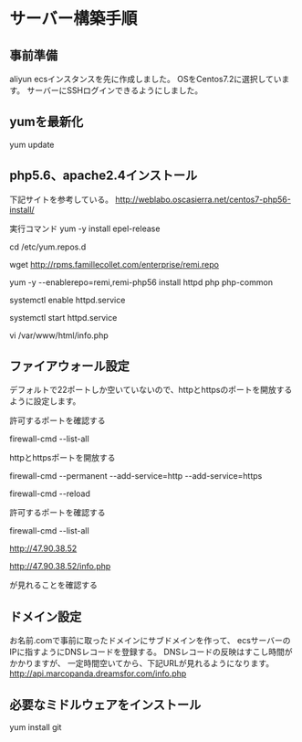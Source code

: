 # サーバー構築手順
## 事前準備
aliyun ecsインスタンスを先に作成しました。
OSをCentos7.2に選択しています。
サーバーにSSHログインできるようにしました。

## yumを最新化
yum update

## php5.6、apache2.4インストール
下記サイトを参考している。
http://weblabo.oscasierra.net/centos7-php56-install/

実行コマンド
yum -y install epel-release

cd /etc/yum.repos.d

wget http://rpms.famillecollet.com/enterprise/remi.repo

yum -y --enablerepo=remi,remi-php56 install httpd php php-common

systemctl enable httpd.service

systemctl start httpd.service

vi /var/www/html/info.php
<?php
phpinfo();
?>

## ファイアウォール設定
デフォルトで22ポートしか空いていないので、httpとhttpsのポートを開放するように設定します。

許可するポートを確認する

firewall-cmd --list-all

httpとhttpsポートを開放する

firewall-cmd --permanent --add-service=http --add-service=https

firewall-cmd --reload

許可するポートを確認する

firewall-cmd --list-all

http://47.90.38.52

http://47.90.38.52/info.php

が見れることを確認する

## ドメイン設定
お名前.comで事前に取ったドメインにサブドメインを作って、
ecsサーバーのIPに指すようにDNSレコードを登録する。
DNSレコードの反映はすこし時間がかかりますが、
一定時間空いてから、下記URLが見れるようになります。
http://api.marcopanda.dreamsfor.com/info.php

## 必要なミドルウェアをインストール
yum install git
